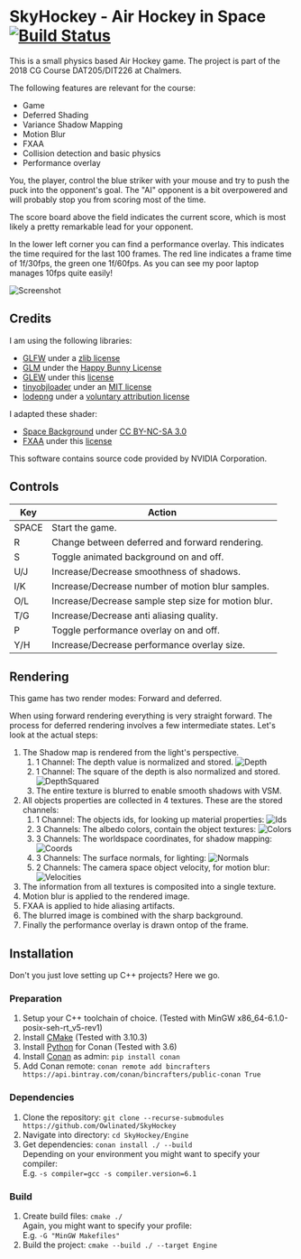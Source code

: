 # SkyHockey - Air Hockey in Space [![Build Status](https://travis-ci.org/flostellbrink/SkyHockey.svg?branch=master)](https://travis-ci.org/flostellbrink/SkyHockey)

This is a small physics based Air Hockey game. The project is part of the 2018 CG Course DAT205/DIT226 at Chalmers.

The following features are relevant for the course:
- Game
- Deferred Shading
- Variance Shadow Mapping
- Motion Blur
- FXAA
- Collision detection and basic physics
- Performance overlay

You, the player, control the blue striker with your mouse and try to push the puck into the opponent's goal. The "AI" opponent is a bit overpowered and will probably stop you from scoring most of the time.

The score board above the field indicates the current score, which is most likely a pretty remarkable lead for your opponent.

In the lower left corner you can find a performance overlay. This indicates the time required for the last 100 frames. The red line indicates a frame time of 1f/30fps, the green one 1f/60fps. As you can see my poor laptop manages 10fps quite easily!

![Screenshot](Screenshots/game_with_overlay.png?raw=true "Screenshot")

## Credits

I am using the following libraries:

- [GLFW](https://github.com/glfw/glfw) under a [zlib license](https://github.com/glfw/glfw/blob/master/LICENSE.md)
- [GLM](https://github.com/g-truc/glm) under the [Happy Bunny License](https://github.com/g-truc/glm/blob/master/manual.md#section0)
- [GLEW](https://github.com/nigels-com/glew) under this [license](https://github.com/nigels-com/glew/blob/master/LICENSE.txt)
- [tinyobjloader](https://github.com/syoyo/tinyobjloader) under an [MIT license](https://github.com/syoyo/tinyobjloader/blob/master/LICENSE)
- [lodepng](https://github.com/lvandeve/lodepng) under a [voluntary attribution license](https://github.com/lvandeve/lodepng/blob/d03d7df9888aafb9c7f615895c34b05acf033908/LICENSE)

I adapted these shader:

- [Space Background](https://www.shadertoy.com/view/MslGWN) under [CC BY-NC-SA 3.0](https://creativecommons.org/licenses/by-nc-sa/3.0/deed.en_US)
- [FXAA](https://github.com/NVIDIAGameWorks/GraphicsSamples) under this [license](https://github.com/NVIDIAGameWorks/GraphicsSamples/blob/master/license.txt)

This software contains source code provided by NVIDIA Corporation.

## Controls

| Key   | Action                                              |
|-------|-----------------------------------------------------|
| SPACE | Start the game.                                     |
| R     | Change between deferred and forward rendering.      |
| S     | Toggle animated background on and off.              |
| U/J   | Increase/Decrease smoothness of shadows.            |
| I/K   | Increase/Decrease number of motion blur samples.    |
| O/L   | Increase/Decrease sample step size for motion blur. |
| T/G   | Increase/Decrease anti aliasing quality.            |
| P     | Toggle performance overlay on and off.              |
| Y/H   | Increase/Decrease performance overlay size.         |

## Rendering

This game has two render modes: Forward and deferred.

When using forward rendering everything is very straight forward.
The process for deferred rendering involves a few intermediate states.
Let's look at the actual steps:

1. The Shadow map is rendered from the light's perspective.
    1. 1 Channel: The depth value is normalized and stored.
        ![Depth](Screenshots/deferred_0_depth.png?raw=true "Depth")
    2. 1 Channel: The square of the depth is also normalized and stored.
        ![DepthSquared](Screenshots/deferred_0_depth_squared.png?raw=true "DepthSquared")
    3. The entire texture is blurred to enable smooth shadows with VSM.
2. All objects properties are collected in 4 textures. These are the stored channels:
    1. 1 Channel: The objects ids, for looking up material properties:
        ![Ids](Screenshots/deferred_1_id.png?raw=true "Ids")
    2. 3 Channels: The albedo colors, contain the object textures:
        ![Colors](Screenshots/deferred_1_color.png?raw=true "Colors")
    3. 3 Channels: The worldspace coordinates, for shadow mapping:
        ![Coords](Screenshots/deferred_1_coords.png?raw=true "Coords")
    4. 3 Channels: The surface normals, for lighting:
        ![Normals](Screenshots/deferred_1_normals.png?raw=true "Normals")
    5. 2 Channels: The camera space object velocity, for motion blur:
        ![Velocities](Screenshots/deferred_1_velocity.png?raw=true "Velocities")
3. The information from all textures is composited into a single texture.
4. Motion blur is applied to the rendered image.
5. FXAA is applied to hide aliasing artifacts.
6. The blurred image is combined with the sharp background.
7. Finally the performance overlay is drawn ontop of the frame.

## Installation

Don't you just love setting up C++ projects? Here we go.

### Preparation

1. Setup your C++ toolchain of choice. (Tested with MinGW x86_64-6.1.0-posix-seh-rt_v5-rev1)
2. Install [CMake](https://cmake.org/download/) (Tested with 3.10.3)
3. Install [Python](https://www.python.org/downloads/) for Conan (Tested with 3.6)
4. Install [Conan](https://www.conan.io/downloads.html) as admin: `pip install conan`
5. Add Conan remote: `conan remote add bincrafters https://api.bintray.com/conan/bincrafters/public-conan True`

### Dependencies

1. Clone the repository: `git clone --recurse-submodules https://github.com/Owlinated/SkyHockey`
2. Navigate into directory: `cd SkyHockey/Engine`
3. Get dependencies: `conan install ./ --build`  
Depending on your environment you might want to specify your compiler:  
E.g. `-s compiler=gcc -s compiler.version=6.1`

### Build

1. Create build files: `cmake ./`  
Again, you might want to specify your profile:  
E.g. `-G "MinGW Makefiles"`
2. Build the project: `cmake --build ./ --target Engine`
